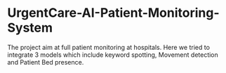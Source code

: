 # UrgentCare-AI-Patient-Monitoring-System
The project aim at full patient monitoring at hospitals. Here we tried to integrate 3 models which include keyword spotting, Movement detection and Patient Bed presence. 

